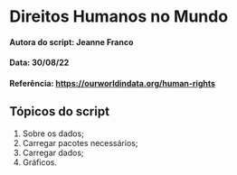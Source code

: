 # Direitos Humanos no Mundo

#### Autora do script: Jeanne Franco
#### Data: 30/08/22
#### Referência: https://ourworldindata.org/human-rights

## Tópicos do script

1. Sobre os dados;
2. Carregar pacotes necessários;
3. Carregar dados;
4. Gráficos.
